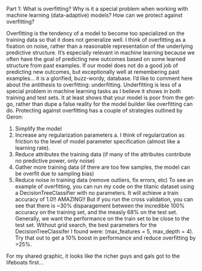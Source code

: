 Part 1:  What is overfitting? Why is it a special problem when working with machine learning (data-adaptive) models? How can we protect against overfitting?

Overfitting is the tendency of a model to become too specialized on the training data so that it does not generalize well. I think of overfitting as a fixation on noise, rather than a reasonable representation of the underlying predictive structure. It’s especially relevant in machine learning because we often have the goal of predicting new outcomes based on some learned structure from past examples. If our model does not do a good job of predicting new outcomes, but exceptionally well at remembering past examples... it is a glorified, buzz-wordy, database. I’d like to comment here about the antithesis to overfitting: underfitting. Underfitting is less of a special problem in machine learning tasks as I believe it shows in both training and test sets. It at least shows that your model is poor from the get-go, rather than dupe a false reality for the model builder like overfitting can do. Protecting against overfitting has a couple of strategies outlined by Geron:
1.	Simplify the model 
2.	Increase any regularization parameters
a.	I think of regularization as friction to the level of model parameter specification (almost like a learning rate). 
3.	Reduce attributes the training data (if many of the attributes contribute no predictive power, only noise)
4.	Gather more training data (if there are too few samples, the model can be overfit due to sampling bias)
5.	Reduce noise in training data (remove outliers, fix errors, etc)
To see an example of overfitting, you can run my code on the titanic dataset using a DecisionTreeClassifier with no parameters. It will achieve a train accuracy of 1.0!! AMAZING!! But if you run the cross validation, you can see that there is ~30% disparagement between the incredible 100% accuracy on the training set, and the measly 68% on the test set. Generally, we want the performance on the train set to be close to the test set. Without grid search, the best parameters for the DecisionTreeClassifer I found were: (max_features = 5, max_depth = 4). Try that out to get a 10% boost in performance and reduce overfitting by >25%.

For my shared graphic, it looks like the richer guys and gals got to the lifeboats first…
 
